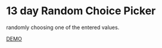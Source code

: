 # 13 day Random Choice Picker

randomly choosing one of the entered values.

[DEMO](https://voloshin-sergei.github.io/50_days/13_day%20Random%20choice%20picker/)
